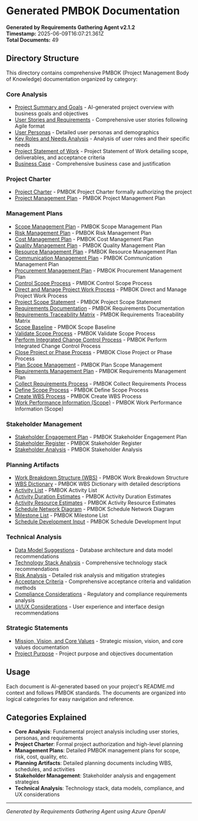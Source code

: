 # Generated PMBOK Documentation

**Generated by Requirements Gathering Agent v2.1.2**  
**Timestamp:** 2025-06-09T16:07:21.361Z  
**Total Documents:** 49

## Directory Structure

This directory contains comprehensive PMBOK (Project Management Body of Knowledge) documentation organized by category:


### Core Analysis

- [Project Summary and Goals](core-analysis\project-summary.md) - AI-generated project overview with business goals and objectives
- [User Stories and Requirements](core-analysis\user-stories.md) - Comprehensive user stories following Agile format
- [User Personas](core-analysis\user-personas.md) - Detailed user personas and demographics
- [Key Roles and Needs Analysis](core-analysis\key-roles-and-needs.md) - Analysis of user roles and their specific needs
- [Project Statement of Work](core-analysis\project-statement-of-work.md) - Project Statement of Work detailing scope, deliverables, and acceptance criteria
- [Business Case](core-analysis\business-case.md) - Comprehensive business case and justification

### Project Charter

- [Project Charter](project-charter\project-charter.md) - PMBOK Project Charter formally authorizing the project
- [Project Management Plan](project-charter\project-management-plan.md) - PMBOK Project Management Plan

### Management Plans

- [Scope Management Plan](management-plans\scope-management-plan.md) - PMBOK Scope Management Plan
- [Risk Management Plan](management-plans\risk-management-plan.md) - PMBOK Risk Management Plan
- [Cost Management Plan](management-plans\cost-management-plan.md) - PMBOK Cost Management Plan
- [Quality Management Plan](management-plans\quality-management-plan.md) - PMBOK Quality Management Plan
- [Resource Management Plan](management-plans\resource-management-plan.md) - PMBOK Resource Management Plan
- [Communication Management Plan](management-plans\communication-management-plan.md) - PMBOK Communication Management Plan
- [Procurement Management Plan](management-plans\procurement-management-plan.md) - PMBOK Procurement Management Plan
- [Control Scope Process](management-plans\control-scope.md) - PMBOK Control Scope Process
- [Direct and Manage Project Work Process](management-plans\direct-and-manage-project-work.md) - PMBOK Direct and Manage Project Work Process
- [Project Scope Statement](management-plans\project-scope-statement.md) - PMBOK Project Scope Statement
- [Requirements Documentation](management-plans\requirements-documentation.md) - PMBOK Requirements Documentation
- [Requirements Traceability Matrix](management-plans\requirements-traceability-matrix.md) - PMBOK Requirements Traceability Matrix
- [Scope Baseline](management-plans\scope-baseline.md) - PMBOK Scope Baseline
- [Validate Scope Process](management-plans\validate-scope.md) - PMBOK Validate Scope Process
- [Perform Integrated Change Control Process](management-plans\perform-integrated-change-control.md) - PMBOK Perform Integrated Change Control Process
- [Close Project or Phase Process](management-plans\close-project-or-phase.md) - PMBOK Close Project or Phase Process
- [Plan Scope Management](management-plans\plan-scope-management.md) - PMBOK Plan Scope Management
- [Requirements Management Plan](management-plans\requirements-management-plan.md) - PMBOK Requirements Management Plan
- [Collect Requirements Process](management-plans\collect-requirements.md) - PMBOK Collect Requirements Process
- [Define Scope Process](management-plans\define-scope.md) - PMBOK Define Scope Process
- [Create WBS Process](management-plans\create-wbs.md) - PMBOK Create WBS Process
- [Work Performance Information (Scope)](management-plans\work-performance-information-scope.md) - PMBOK Work Performance Information (Scope)

### Stakeholder Management

- [Stakeholder Engagement Plan](stakeholder-management\stakeholder-engagement-plan.md) - PMBOK Stakeholder Engagement Plan
- [Stakeholder Register](stakeholder-management\stakeholder-register.md) - PMBOK Stakeholder Register
- [Stakeholder Analysis](stakeholder-management\stakeholder-analysis.md) - PMBOK Stakeholder Analysis

### Planning Artifacts

- [Work Breakdown Structure (WBS)](planning-artifacts\work-breakdown-structure.md) - PMBOK Work Breakdown Structure
- [WBS Dictionary](planning-artifacts\wbs-dictionary.md) - PMBOK WBS Dictionary with detailed descriptions
- [Activity List](planning-artifacts\activity-list.md) - PMBOK Activity List
- [Activity Duration Estimates](planning-artifacts\activity-duration-estimates.md) - PMBOK Activity Duration Estimates
- [Activity Resource Estimates](planning-artifacts\activity-resource-estimates.md) - PMBOK Activity Resource Estimates
- [Schedule Network Diagram](planning-artifacts\schedule-network-diagram.md) - PMBOK Schedule Network Diagram
- [Milestone List](planning-artifacts\milestone-list.md) - PMBOK Milestone List
- [Schedule Development Input](planning-artifacts\schedule-development-input.md) - PMBOK Schedule Development Input

### Technical Analysis

- [Data Model Suggestions](technical-analysis\data-model-suggestions.md) - Database architecture and data model recommendations
- [Technology Stack Analysis](technical-analysis\tech-stack-analysis.md) - Comprehensive technology stack recommendations
- [Risk Analysis](technical-analysis\risk-analysis.md) - Detailed risk analysis and mitigation strategies
- [Acceptance Criteria](technical-analysis\acceptance-criteria.md) - Comprehensive acceptance criteria and validation methods
- [Compliance Considerations](technical-analysis\compliance-considerations.md) - Regulatory and compliance requirements analysis
- [UI/UX Considerations](technical-analysis\ui-ux-considerations.md) - User experience and interface design recommendations

### Strategic Statements

- [Mission, Vision, and Core Values](strategic-statements\mission-vision-core-values.md) - Strategic mission, vision, and core values documentation
- [Project Purpose](strategic-statements\project-purpose.md) - Project purpose and objectives documentation

## Usage

Each document is AI-generated based on your project's README.md context and follows PMBOK standards. The documents are organized into logical categories for easy navigation and reference.

## Categories Explained

- **Core Analysis**: Fundamental project analysis including user stories, personas, and requirements
- **Project Charter**: Formal project authorization and high-level planning
- **Management Plans**: Detailed PMBOK management plans for scope, risk, cost, quality, etc.
- **Planning Artifacts**: Detailed planning documents including WBS, schedules, and activities
- **Stakeholder Management**: Stakeholder analysis and engagement strategies
- **Technical Analysis**: Technology stack, data models, compliance, and UX considerations

---
*Generated by Requirements Gathering Agent using Azure OpenAI*
